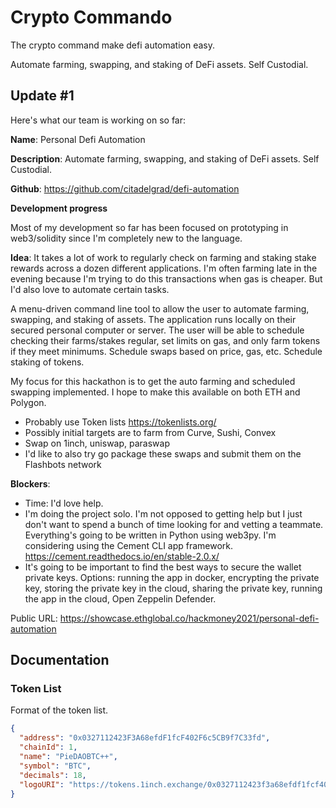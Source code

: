 # Crypto Commando

The crypto command make defi automation easy.

Automate farming, swapping, and staking of DeFi assets. Self Custodial.

## Update #1

Here's what our team is working on so far:

**Name**: Personal Defi Automation

**Description**: Automate farming, swapping, and staking of DeFi assets. Self Custodial.

**Github**: https://github.com/citadelgrad/defi-automation

**Development progress**

Most of my development so far has been focused on prototyping in web3/solidity since I'm completely new to the language.

**Idea**: It takes a lot of work to regularly check on farming and staking stake rewards across a dozen different applications. I'm often farming late in the evening because I'm trying to do this transactions when gas is cheaper. But I'd also love to automate certain tasks.

A menu-driven command line tool to allow the user to automate farming, swapping, and staking of assets. The application runs locally on their secured personal computer or server. The user will be able to schedule checking their farms/stakes regular, set limits on gas, and only farm tokens if they meet minimums. Schedule swaps based on price, gas, etc. Schedule staking of tokens.

My focus for this hackathon is to get the auto farming and scheduled swapping implemented. I hope to make this available on both ETH and Polygon.

- Probably use Token lists https://tokenlists.org/
- Possibly initial targets are to farm from Curve, Sushi, Convex
- Swap on 1inch, uniswap, paraswap
- I'd like to also try go package these swaps and submit them on the Flashbots network

**Blockers**:

- Time: I'd love help.
- I'm doing the project solo. I'm not opposed to getting help but I just don't want to spend a bunch of time looking for and vetting a teammate. Everything's going to be written in Python using web3py. I'm considering using the Cement CLI app framework. https://cement.readthedocs.io/en/stable-2.0.x/
- It's going to be important to find the best ways to secure the wallet private keys. Options: running the app in docker, encrypting the private key, storing the private key in the cloud, sharing the private key, running the app in the cloud, Open Zeppelin Defender.

Public URL: https://showcase.ethglobal.co/hackmoney2021/personal-defi-automation

## Documentation

### Token List

Format of the token list.

```json
{
  "address": "0x0327112423F3A68efdF1fcF402F6c5CB9f7C33fd",
  "chainId": 1,
  "name": "PieDAOBTC++",
  "symbol": "BTC",
  "decimals": 18,
  "logoURI": "https://tokens.1inch.exchange/0x0327112423f3a68efdf1fcf402f6c5cb9f7c33fd.png"
}
```
